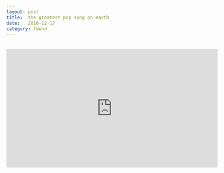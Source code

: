 ```yaml
---
layout: post
title:  the greatest pop song on earth
date:   2016-12-17
category: found
---
```

<br>
<center>
<iframe width="560" height="315" src="https://www.youtube.com/embed/xVkU8dDSC9w" frameborder="0" allowfullscreen></iframe>
